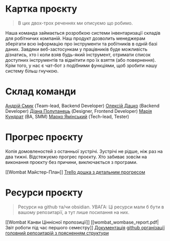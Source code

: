
# Картка проєкту

>В цих двох-трох реченнях ми описуємо що робимо.

Наша команда займається розробкою системи інвентаризації складів для робітничих компаній. Наш продукт дозволить менеджерам зберігати всю інформацію про інструменти та робітників в одній базі даних. Завдяки веб-застосункам у працівників буде можливість дізнатись, хто і коли взяв будь-який інструмент, отримати список доступних інструментів та відмітити про їх взяття (або повернення). Крім того, у нас є чат-бот з подібними функціями, щоб зробити нашу систему більш гнучкою.

# Склад команди

[Андрій Смик]()  (Team-lead, Backend Developer)
[Олексій Дацко]()  (Backend Developer)
[Діана Полупанець]() (Designer, Frontend Developer)
[Марія Кундрат]() (BA, SMM)
[Марко Ямінський](https://iot-2016.slack.com/team/U02DBH58R1Q) (Tech-lead, Tester)

# Прогрес проєкту

Копія домовленостей з останньої зустрічі.
Зустрічі не рідше, ніж раз на два тижні. 
Відстежуємо прогрес проєкту. 
Хто забиває зовсім на виконання проєкту без причини, виключається з програми.

[[Wombat Майстер-План]]
[Trello дошка з детальним прогресом](http://blah-blah)

# Ресурси проєкту

> Ресурси на github та/чи obsidian. 
> УВАГА: Ці ресурси мали б бути в вашому репозитарії, а тут лише посилання на них.

[[Wombat Канви Ціннісної пропозиції]]
[[wombat_wombase_report.pdf|Звіт роботи під час першого семестру]] 
[Документація](http://bla-bla-bla/2)
[github організації головний репозитарій з поясненням структури](http://github.com/superjet/mainrepo)

